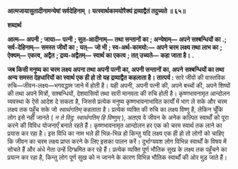 **आत्मजायासुतादीनामन्येषां सर्वदेहिनाम् ।** **यत्स्वार्थकामयोरैक्यं द्रव्याद्वैतं तदुच्यते ॥ ६५॥** 

**शब्दार्थ** 

**आत्म—** **अपनी** **; जाया—** **पत्नी** **; सुत-आदीनाम्—** **तथा सन्तानों का** **; अन्येषाम्—** **अपने सश्बन्धियों का** **.; सर्व-देहिनाम्—** **समस्त** **जीवों का** **; यत्—** **जो भी** **; स्व-अर्थ-कामयो:—** **अपने चरम लक्ष्य तथा लाभ का** **; ऐक्यम्—** **एकत्व, अद्वैत** **; द्रव्य-अद्वैतम्—** **स्वार्थ का एकत्व** **; तत् उच्यते—** **कहा जाता है।** **.** 

**जब किसी मनुष्य का चरम लक्ष्य अपना तथा अपनी पत्नी का, अपनी सन्तानों का, अपने** **सश्बन्धियों का तथा अन्य समस्त देहधारियों का स्वार्थ एक ही हो तो यह द्रव्याद्वैत कहलाता है।** **तात्पर्य :** सारे जीवों की वास्तविक रुचि—जीवन-लक्ष्य—भगवद्धाम जाने में होती है। यही अपनी, अपनी पत्नी की, अपने बच्चों की, अपने शिष्यों की तथा अपने मित्रों, सश्बन्धियों, देशवासियों तथा सारी मानवता की रुचि होती है। कृष्णभावनामृत आन्दोलन व्यवस्था के ऐसे आदेश दे सकता है, जिससे प्रत्येक मनुष्य कृष्णभावनाभावित कार्यों में भाग ले सके और चरम लक्ष्य तक पहुँच सके जो *स्वार्थगतिम्* कहलाता है। प्रत्येक व्यक्ति की रुचि का लक्ष्य विष्णु है, लेकिन चूँकि लोग इसे नहीं जानते ( *न ते विदु: स्वार्थगतिम् हि विष्णुम्* ), अतएव वे जीवन के अनेक कल्पित स्वार्थों को पूरा करने की विविध योजनाएँ बनाते रहते हैं। कृष्णभावनामृत आन्दोलन हर एक को चरम स्वार्थ तक लाने का प्रयास कर रहा है। इस विधि का नाम भले ही भिन्न-भिन्न हो किन्तु यदि लक्ष्य एक ही हो तो लोगों को चाहिए कि जीवन का चरम लक्ष्य प्राप्त करने के लिए इसका पालन करें। दुर्भाग्यवश लोग विभिन्न स्वार्थों के विषय में सोचते हैं और अंधे नेता उन्हें दिग्भ्रमित कर रहे हैं। प्रत्येक व्यक्ति पूर्ण भौतिक सुख के लक्ष्य तक पहुँचने का प्रयत्न कर रहा है, किन्तु लोग पूर्ण सुख को न जानने के कारण विभिन्न भौतिक स्वार्थों की ओर मुड़ जाते हैं।  